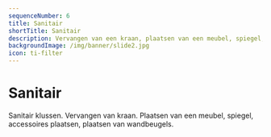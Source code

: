 ```yaml
---
sequenceNumber: 6
title: Sanitair
shortTitle: Sanitair
description: Vervangen van een kraan, plaatsen van een meubel, spiegel, accessoires plaatsen, plaatsen van wandbeugels.
backgroundImage: /img/banner/slide2.jpg
icon: ti-filter
---
```

# Sanitair

Sanitair klussen. Vervangen van kraan. Plaatsen van een meubel, spiegel, accessoires plaatsen, plaatsen van wandbeugels. 